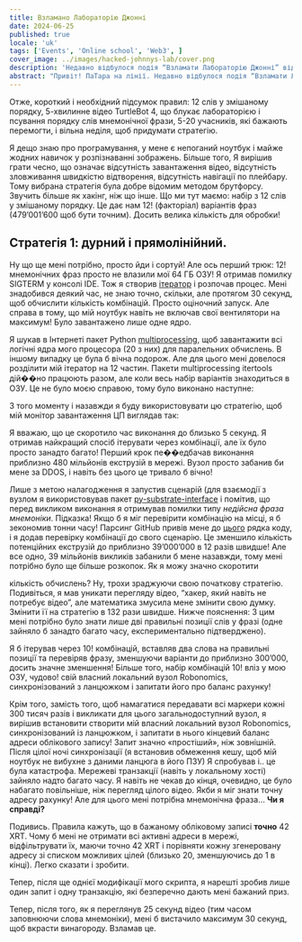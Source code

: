 ```yaml
---
title: Взламано Лабораторію Джонні
date: 2024-06-25
published: true
locale: 'uk'
tags: ['Events', 'Online school', 'Web3', ]
cover_image: ../images/hacked-johnnys-lab/cover.png
description: 'Недавно відбулося подія “Взламати Лабораторію Джонні” від Robonomics, і я вважаю, що я взламав її в певному сенсі! Окрім першої спроби, яку я програв через непорозуміння правил, я виграв кожне коло, в якому брав участь, і ось коротка історія “як”.'
abstract: "Привіт! ПаТара на лінії. Недавно відбулося подія “Взламати Лабораторію Джонні” від Robonomics, і я вважаю, що я взламав її в певному сенсі! Окрім першої спроби, яку я програв через непорозуміння правил, я виграв кожне коло, в якому брав участь, і ось коротка історія “як”. "
---
```


Отже, короткий і необхідний підсумок правил: 12 слів у змішаному порядку, 5-хвилинне відео TurtleBot 4, що блукає лабораторією
і псування порядку слів мнемонічної фрази, 5-20 учасників, які бажають перемогти, і вільна неділя, щоб придумати стратегію.

<rb-image zoom src="./images/hacked-johnnys-lab/0.png" alt="Game Interface" />

Я дещо знаю про програмування, у мене є непоганий ноутбук і майже жодних навичок у розпізнаванні зображень. Більше того, 
Я вирішив грати чесно, що означає відсутність завантаження відео, відсутність зловживання швидкістю відтворення, відсутність навігації по плейбару. 
Тому вибрана стратегія була добре відомим методом брутфорсу. Звучить більше як хакінг, ніж що інше.
Що ми тут маємо: набір з 12 слів у змішаному порядку. Це дає нам 12! (факторіал) варіантів фраз 
(479’001’600 щоб бути точним). Досить велика кількість для обробки!


## Стратегія 1: дурний і прямолінійний.

Ну що ще мені потрібно, просто йди і сортуй! Але ось перший трюк: 12! мнемонічних фраз просто не влазили 
мої 64 ГБ ОЗУ! Я отримав помилку SIGTERM у консолі IDE. 
Тож я створив [ітератор](https://docs.python.org/3/library/itertools.html#itertools.permutations) і розпочав процес.
Мені знадобився деякий час, не знаю точно, скільки, але протягом 30 секунд, щоб обчислити кількість комбінацій.
Просто оціночний запуск. Але справа в тому, що мій ноутбук навіть не включав свої вентилятори на максимум! Було завантажено лише одне ядро. 

Я шукав в Інтернеті пакет Python [multiprocessing](https://docs.python.org/3/library/multiprocessing.html), щоб завантажити всі 
логічні ядра мого процесора (20 з них) для паралельних обчислень. В іншому випадку це була б вічна подорож. 
Але для цього мені довелося розділити мій ітератор на 12 частин. Пакети multiprocessing itertools дій��но працюють разом, 
але коли весь набір варіантів знаходиться в ОЗУ. Це не було моєю справою, тому було виконано наступне:

<rb-image zoom src="./images/hacked-johnnys-lab/1.png" alt="Parallelizing"/>


З того моменту і назавжди я буду використовувати цю стратегію, щоб мій монітор завантаження ЦП виглядав так:

<rb-image zoom src="./images/hacked-johnnys-lab/1_1.png" alt="CPU Load"/>


Я вважаю, що це скоротило час виконання до близько 5 секунд. Я отримав найкращий спосіб ітерувати через 
комбінації, але їх було просто занадто багато! Перший крок пе��едбачав виконання приблизно 480 мільйонів 
екструзій в мережі. Вузол просто забанив би мене за DDOS, і навіть без цього це тривало б вічно!

<rb-image zoom src="./images/hacked-johnnys-lab/2.png" alt="1st Attempt"/>


Лише з метою налагодження я запустив сценарій (для взаємодії з вузлом я використовував пакет 
[py-substrate-interface](https://pypi.org/project/substrate-interface/1.0.3/) і помітив, що перед викликом 
виконання я отримував помилки типу _недійсна фраза мнемоніки_. Підказка! Якщо б я міг перевірити комбінацію на місці, 
я б зекономив тонни часу! Парсинг GitHub привів мене до 
[цього](https://github.com/polkascan/py-substrate-interface/blob/master/substrateinterface/keypair.py#L170) 
рядка коду, і я додав перевірку комбінації до свого сценарію. Це зменшило кількість потенційних екструзій до приблизно 39’000’000 в 12 разів швидше!
Але все одно, 39 мільйонів викликів забанили б мене назавжди, тому мені потрібно було ще більше розкопок. Як я можу значно скоротити

<rb-image zoom src="./images/hacked-johnnys-lab/3.png" alt="2nd Attempt"/>


кількість обчислень? Ну, трохи зраджуючи свою початкову стратегію. Подивіться, я мав уникати перегляду відео, 
“хакер, який навіть не потребує відео”, але математика змусила мене змінити свою думку. Змінити її на стратегію в 132 рази швидше. 
Нижче пояснення: 
З цим мені потрібно було знати лише дві правильні позиції слів у фразі (одне зайняло б занадто багато часу, експериментально підтверджено).

<rb-image zoom src="./images/hacked-johnnys-lab/4.png" alt="2 Words Insertion"/>


Я б ітерував через 10! комбінацій, вставляв два слова на правильні позиції та перевіряв фразу, 
зменшуючи варіанти до приблизно 300’000, досить значне зменшення! Більше того, набір комбінацій 10! вліз у мою ОЗУ, чудово! 
свій власний локальний вузол Robonomics, синхронізований з ланцюжком і запитати його про баланс рахунку!

<rb-image zoom src="./images/hacked-johnnys-lab/5.png" alt="3rd Attempt"/>


Крім того, замість того, щоб намагатися передавати всі маркери кожні 300 тисяч разів і викликати для цього загальнодоступний вузол, я вирішив встановити
створити мій власний локальний вузол Robonomics, синхронізований із ланцюжком, і запитати в нього кінцевий баланс адреси облікового запису!
Запит значно «простіший», ніж зовнішній. Після цілої ночі синхронізації (я встановив обмеження кешу, щоб мій
ноутбук не вибухне з даними ланцюга в його ПЗУ) Я спробував і.. це була катастрофа. Мережеві транзакції
(навіть у локальному хості) зайняло надто багато часу. Я навіть не чекав до кінця, очевидно, це було набагато повільніше, ніж
перегляд цілого відео. Якби я міг знати точну адресу рахунку! Але для цього мені потрібна мнемонічна фраза… **Чи я справді?**

Подивись. Правила кажуть, що в бажаному обліковому записі **точно** 42 XRT. Чому б мені не отримати всі активні адреси в мережі,
відфільтрувати їх, маючи точно 42 XRT і порівняти кожну згенеровану адресу зі списком можливих цілей 
(близько 20, зменшуючись до 1 в кінці). Легко сказати і зробити. 

Тепер, після ще однієї модифікації мого скрипта, я нарешті зробив лише один запит і одну транзакцію, які безперечно 
дають мені бажаний приз.

<rb-image zoom src="./images/hacked-johnnys-lab/6.png" alt="4th Attempt"/>


Тепер, після того, як я переглянув 25 секунд відео (тим часом заповнюючи слова мнемоніки), 
мені б вистачило максимум 30 секунд, щоб вкрасти винагороду. Взламав це.

<rb-image zoom src="./images/hacked-johnnys-lab/7.png" alt="Discord Bot Notification"/>



